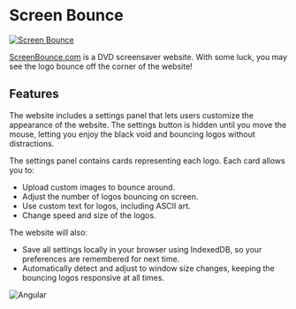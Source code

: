 # Screen Bounce
[![Screen Bounce](https://i.imgur.com/0dp4PK3.gif)](https://screenbounce.com)

[ScreenBounce.com](https://screenbounce.com/) is a DVD screensaver website. With some luck, you may see the logo bounce off the corner of the website!

## Features
The website includes a settings panel that lets users customize the appearance of the website. The settings button is hidden until you move the mouse, letting you enjoy the black void and bouncing logos without distractions.

The settings panel contains cards representing each logo. Each card allows you to:
- Upload custom images to bounce around.
- Adjust the number of logos bouncing on screen.
- Use custom text for logos, including ASCII art.
- Change speed and size of the logos.

The website will also:
- Save all settings locally in your browser using IndexedDB, so your preferences are remembered for next time.
- Automatically detect and adjust to window size changes, keeping the bouncing logos responsive at all times.

![Angular](https://img.shields.io/badge/angular-%23DD0031.svg?style=for-the-badge&logo=angular&logoColor=white)
